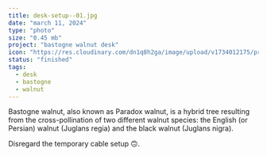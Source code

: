 ```yaml
---
title: desk-setup--01.jpg
date: "march 11, 2024"
type: "photo"
size: "0.45 mb"
project: "bastogne walnut desk"
icon: "https://res.cloudinary.com/dn1q8h2ga/image/upload/v1734012175/proportional.design-3.0/bastogne-walnut-desk/IMG_4569_jhweoe.jpg"
status: "finished"
tags:
  - desk
  - bastogne
  - walnut
---
```


Bastogne walnut, also known as Paradox walnut, is a hybrid tree resulting from the cross-pollination of two different walnut species: the English (or Persian) walnut (Juglans regia) and the black walnut (Juglans nigra).

Disregard the temporary cable setup 🙃.
